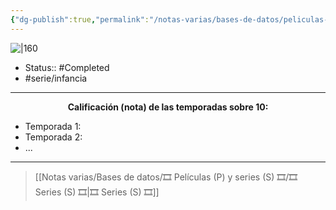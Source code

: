 ```yaml
---
{"dg-publish":true,"permalink":"/notas-varias/bases-de-datos/peliculas-p-y-series-s/s-pokemon/"}
---
```



![|160](https://m.media-amazon.com/images/M/MV5BNDcwZDc2NTEtMzU0Ni00YTQyLWIyYTQtNTI3YjM0MzhmMmI4XkEyXkFqcGdeQXVyNTgyNTA4MjM@._V1_SX300.jpg)

- Status:: #Completed 
- #serie/infancia 

---

**<center>Calificación (nota) de las temporadas sobre 10:</center>**

- Temporada 1: 
- Temporada 2: 
- ...

---

> [[Notas varias/Bases de datos/🎞️ Películas (P) y series (S) 🎞️/🎞️ Series (S) 🎞️\|🎞️ Series (S) 🎞️]]